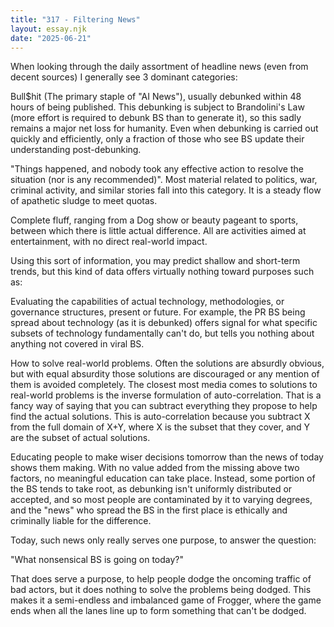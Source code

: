 ```yaml
---
title: "317 - Filtering News"
layout: essay.njk
date: "2025-06-21"
---
```


When looking through the daily assortment of headline news (even from decent sources) I generally see 3 dominant categories:

Bull$hit (The primary staple of "AI News"), usually debunked within 48 hours of being published. This debunking is subject to Brandolini's Law (more effort is required to debunk BS than to generate it), so this sadly remains a major net loss for humanity. Even when debunking is carried out quickly and efficiently, only a fraction of those who see BS update their understanding post-debunking.

"Things happened, and nobody took any effective action to resolve the situation (nor is any recommended)". Most material related to politics, war, criminal activity, and similar stories fall into this category. It is a steady flow of apathetic sludge to meet quotas.

Complete fluff, ranging from a Dog show or beauty pageant to sports, between which there is little actual difference. All are activities aimed at entertainment, with no direct real-world impact.

Using this sort of information, you may predict shallow and short-term trends, but this kind of data offers virtually nothing toward purposes such as:

Evaluating the capabilities of actual technology, methodologies, or governance structures, present or future. For example, the PR BS being spread about technology (as it is debunked) offers signal for what specific subsets of technology fundamentally can't do, but tells you nothing about anything not covered in viral BS.

How to solve real-world problems. Often the solutions are absurdly obvious, but with equal absurdity those solutions are discouraged or any mention of them is avoided completely. The closest most media comes to solutions to real-world problems is the inverse formulation of auto-correlation. That is a fancy way of saying that you can subtract everything they propose to help find the actual solutions. This is auto-correlation because you subtract X from the full domain of X+Y, where X is the subset that they cover, and Y are the subset of actual solutions.

Educating people to make wiser decisions tomorrow than the news of today shows them making. With no value added from the missing above two factors, no meaningful education can take place. Instead, some portion of the BS tends to take root, as debunking isn't uniformly distributed or accepted, and so most people are contaminated by it to varying degrees, and the "news" who spread the BS in the first place is ethically and criminally liable for the difference.

Today, such news only really serves one purpose, to answer the question:

"What nonsensical BS is going on today?"

That does serve a purpose, to help people dodge the oncoming traffic of bad actors, but it does nothing to solve the problems being dodged. This makes it a semi-endless and imbalanced game of Frogger, where the game ends when all the lanes line up to form something that can't be dodged.